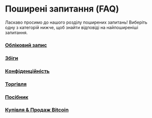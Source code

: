 <link rel="stylesheet" href="https://cdnjs.cloudflare.com/ajax/libs/font-awesome/6.0.0-beta3/css/all.min.css">

# Поширені запитання (FAQ)

Ласкаво просимо до нашого розділу поширених запитань! Виберіть одну з категорій нижче, щоб знайти відповіді на найпоширеніші запитання.

<div class="faq-grid">
    <div class="faq-grid-item">
        <a href="/uk/faq/account">
            <i class="fa fa-user"></i>
            <h3>Обліковий запис</h3>
        </a>
    </div>
    <div class="faq-grid-item">
        <a href="/uk/faq/matches">
            <i class="fa fa-users"></i>
            <h3>Збіги</h3>
        </a>
    </div>
    <div class="faq-grid-item">
        <a href="/uk/faq/privacy">
            <i class="fa fa-lock"></i>
            <h3>Конфіденційність</h3>
        </a>
    </div>
    <div class="faq-grid-item">
        <a href="/uk/faq/trading">
            <i class="fa fa-chart-line"></i>
            <h3>Торгівля</h3>
        </a>
    </div>
    <div class="faq-grid-item">
        <a href="/uk/faq/tutorials">
            <i class="fa fa-book-open"></i>
            <h3>Посібник</h3>
        </a>
    </div>
    <div class="faq-grid-item">
        <a href="/uk/faq/Buy-&-Sell-Bitcoin-using-any-payment-method-2024-with-PeachBitcoin/">
            <i class="fa fa-exchange-alt"></i>
            <h3>Купівля & Продаж Bitcoin</h3>
        </a>
    </div>
</div>
